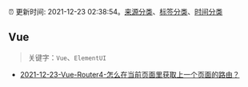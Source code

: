 :alarm_clock: 更新时间: 2021-12-23 02:38:54。[来源分类](../README.md)、[标签分类](../TAGS.md)、[时间分类](../TIMELINE.md)

## Vue


> 关键字：`Vue`、`ElementUI`



- [2021-12-23-Vue-Router4-怎么在当前页面里获取上一个页面的路由？](https://www.v2ex.com/t/823903) 